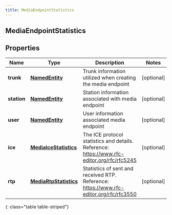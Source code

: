 ```yaml
---
title: MediaEndpointStatistics
---
```

## MediaEndpointStatistics

## Properties

|Name | Type | Description | Notes|
|------------ | ------------- | ------------- | -------------|
| **trunk** | [**NamedEntity**](NamedEntity.html) | Trunk information utilized when creating the media endpoint | [optional] |
| **station** | [**NamedEntity**](NamedEntity.html) | Station information associated with media endpoint | [optional] |
| **user** | [**NamedEntity**](NamedEntity.html) | User information associated media endpoint | [optional] |
| **ice** | [**MediaIceStatistics**](MediaIceStatistics.html) | The ICE protocol statistics and details. Reference: https://www.rfc-editor.org/rfc/rfc5245 | [optional] |
| **rtp** | [**MediaRtpStatistics**](MediaRtpStatistics.html) | Statistics of sent and received RTP. Reference: https://www.rfc-editor.org/rfc/rfc3550 | [optional] |
{: class="table table-striped"}


